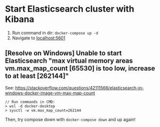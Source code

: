 # Start Elasticsearch cluster with Kibana
1. Run command in dir: `docker-compose up -d`
2. Navigate to [localhost:5601](http://localhost:5601)

## [Resolve on Windows] Unable to start Elasticsearch "max virtual memory areas vm.max_map_count [65530]  is too low, increase to at least [262144]"
See: https://stackoverflow.com/questions/42111566/elasticsearch-in-windows-docker-image-vm-max-map-count
```
// Run commands in CMD:
> wsl -d docker-desktop
> sysctl -w vm.max_map_count=262144
```
Then, try compose down with `docker-compose down` and up again!
